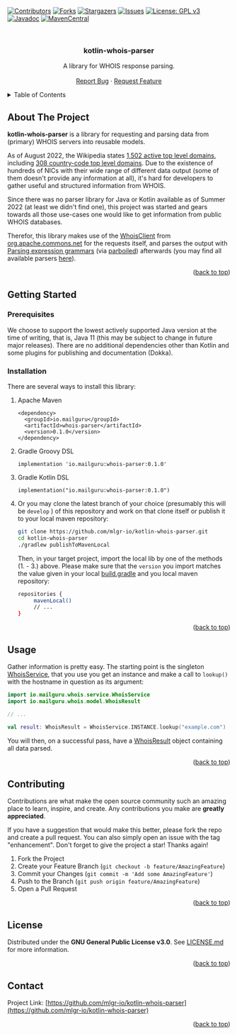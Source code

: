 <!-- Improved compatibility of back to top link: See: https://github.com/othneildrew/Best-README-Template/pull/73 -->
<a name="readme-top"></a>
<!--
*** Thanks for checking out the Best-README-Template. If you have a suggestion
*** that would make this better, please fork the repo and create a pull request
*** or simply open an issue with the tag "enhancement".
*** Don't forget to give the project a star!
*** Thanks again! Now go create something AMAZING! :D
-->



<!-- PROJECT SHIELDS -->
<!--
*** I'm using markdown "reference style" links for readability.
*** Reference links are enclosed in brackets [ ] instead of parentheses ( ).
*** See the bottom of this document for the declaration of the reference variables
*** for contributors-url, forks-url, etc. This is an optional, concise syntax you may use.
*** https://www.markdownguide.org/basic-syntax/#reference-style-links
-->
[![Contributors][contributors-shield]][contributors-url]
[![Forks][forks-shield]][forks-url]
[![Stargazers][stars-shield]][stars-url]
[![Issues][issues-shield]][issues-url]
[![License: GPL v3][license-shield]][license-url]
[![Javadoc][javadoc-shield]][javadoc-url]
[![MavenCentral][maven-shield]][maven-url]




<!-- PROJECT LOGO -->
<br />
<div align="center">
  <!-- a href="https://github.com/mlgr-io/kotlin-whois-parser">
    <img src="images/logo.png" alt="Logo" width="80" height="80">
  </a //-->

<h3 align="center">kotlin-whois-parser</h3>

  <p align="center">
    A library for WHOIS response parsing. 
    <!-- br />
    <a href="https://github.com/mlgr-io/kotlin-whois-parser"><strong>Explore the docs »</strong></a //-->
    <br />
    <br />
    <!-- a href="https://github.com/mlgr-io/kotlin-whois-parser">View Demo</a>
    · //-->
    <a href="https://github.com/mlgr-io/kotlin-whois-parser/issues">Report Bug</a>
    ·
    <a href="https://github.com/mlgr-io/kotlin-whois-parser/issues">Request Feature</a>
  </p>
</div>



<!-- TABLE OF CONTENTS -->
<details>
  <summary>Table of Contents</summary>
  <ol>
    <li><a href="#about-the-project">About The Project</a></li>
    <li>
      <a href="#getting-started">Getting Started</a>
      <ul>
        <li><a href="#prerequisites">Prerequisites</a></li>
        <li><a href="#installation">Installation</a></li>
      </ul>
    </li>
    <li><a href="#usage">Usage</a></li>
    <li><a href="#contributing">Contributing</a></li>
    <li><a href="#license">License</a></li>
    <li><a href="#contact">Contact</a></li>
  </ol>
</details>



<!-- ABOUT THE PROJECT -->
## About The Project

**kotlin-whois-parser** is a library for requesting and parsing data from (primary) WHOIS servers into reusable models.

As of August 2022, the Wikipedia states [1,502 active top level domains](https://en.wikipedia.org/wiki/List_of_Internet_top-level_domains),
including [308 country-code top level domains](https://en.wikipedia.org/wiki/Country_code_top-level_domain).
Due to the existence of hundreds of NICs with their wide range of different data output (some of them doesn't
provide any information at all), it's hard for developers to gather useful and structured information from WHOIS.

Since there was no parser library for Java or Kotlin available as of Summer 2022 (at least we didn't find one), this
project was started and gears towards all those use-cases one would like to get information from public WHOIS databases.


Therefor, this library makes use of the [WhoisClient](https://commons.apache.org/proper/commons-net/apidocs/org/apache/commons/net/whois/WhoisClient.html)
from [org.apache.commons.net](https://commons.apache.org/proper/commons-net/) for the requests itself, and parses the
output with [Parsing expression grammars](https://en.wikipedia.org/wiki/Parsing_expression_grammar) (via
[parboiled](https://github.com/sirthias/parboiled/wiki)) afterwards (you may find all available parsers
[here](src/main/kotlin/io/mailguru/whois/parser/impl/)).

<p align="right">(<a href="#readme-top">back to top</a>)</p>



<!-- GETTING STARTED -->
## Getting Started

<!-- [Javadoc](https://javadoc.io/doc/io.mailguru/whois-parser) -->

### Prerequisites

We choose to support the lowest actively supported Java version at the time of writing, that is, Java 11 (this may be
subject to change in future major releases). There are no additional dependencies other than Kotlin and some plugins
for publishing and documentation (Dokka).

### Installation

There are several ways to install this library:

1. Apache Maven
   ```
   <dependency>
     <groupId>io.mailguru</groupId>
     <artifactId>whois-parser</artifactId>
     <version>0.1.0</version>
   </dependency>
   ```
2. Gradle Groovy DSL
   ```
   implementation 'io.mailguru:whois-parser:0.1.0'
   ```
3. Gradle Kotlin DSL
   ```
   implementation("io.mailguru:whois-parser:0.1.0")
   ```
4. Or you may clone the latest branch of your choice (presumably this will be `develop` ) of this repository and work on
   that clone itself or publish it to your local maven repository: 
   ```sh
   git clone https://github.com/mlgr-io/kotlin-whois-parser.git
   cd kotlin-whois-parser
   ./gradlew publishToMavenLocal
   ```
   Then, in your target project, import the local lib by one of the methods (1. - 3.) above. Please make sure that the `version`
   you import matches the value given in your local
   [build.gradle](https://github.com/mlgr-io/kotlin-whois-parser/blob/develop/build.gradle) and you local maven repository:
   ```sh
   repositories {
        mavenLocal()
        // ...
   }
   ```
 

<p align="right">(<a href="#readme-top">back to top</a>)</p>



<!-- USAGE EXAMPLES -->
## Usage

Gather information is pretty easy. The starting point is the singleton [WhoisService](src/main/kotlin/io/mailguru/whois/service/WhoisService.kt),
that you use you get an instance and make a call to `lookup()` with the hostname in question as its argument:

```kotlin
import io.mailguru.whois.service.WhoisService
import io.mailguru.whois.model.WhoisResult

// ...

val result: WhoisResult = WhoisService.INSTANCE.lookup("example.com")

```
You will then, on a successful pass, have a [WhoisResult](src/main/kotlin/io/mailguru/whois/model/WhoisResult.kt) object
containing all data parsed.

<p align="right">(<a href="#readme-top">back to top</a>)</p>



<!-- CONTRIBUTING -->
## Contributing

Contributions are what make the open source community such an amazing place to learn, inspire, and create. Any contributions you make are **greatly appreciated**.

If you have a suggestion that would make this better, please fork the repo and create a pull request. You can also simply open an issue with the tag "enhancement".
Don't forget to give the project a star! Thanks again!

1. Fork the Project
2. Create your Feature Branch (`git checkout -b feature/AmazingFeature`)
3. Commit your Changes (`git commit -m 'Add some AmazingFeature'`)
4. Push to the Branch (`git push origin feature/AmazingFeature`)
5. Open a Pull Request

<p align="right">(<a href="#readme-top">back to top</a>)</p>



<!-- LICENSE -->
## License

Distributed under the **GNU General Public License v3.0**. See [LICENSE.md](LICENSE.md) for more information.

<p align="right">(<a href="#readme-top">back to top</a>)</p>



<!-- CONTACT -->
## Contact

Project Link: [https://github.com/mlgr-io/kotlin-whois-parser](https://github.com/mlgr-io/kotlin-whois-parser)

<p align="right">(<a href="#readme-top">back to top</a>)</p>



<!-- MARKDOWN LINKS & IMAGES -->
<!-- https://www.markdownguide.org/basic-syntax/#reference-style-links -->
[javadoc-url]: https://javadoc.io/doc/io.mailguru/whois-parser
[javadoc-shield]: https://javadoc.io/badge2/io.mailguru/whois-parser/javadoc.svg?style=for-the-badge&color=yellow
[maven-url]: https://search.maven.org/artifact/io.mailguru/whois-parser
[maven-shield]: https://img.shields.io/maven-central/v/io.mailguru/whois-parser?style=for-the-badge
[contributors-shield]: https://img.shields.io/github/contributors/mlgr-io/kotlin-whois-parser.svg?style=for-the-badge
[contributors-url]: https://github.com/mlgr-io/kotlin-whois-parser/graphs/contributors
[forks-shield]: https://img.shields.io/github/forks/mlgr-io/kotlin-whois-parser.svg?style=for-the-badge
[forks-url]: https://github.com/mlgr-io/kotlin-whois-parser/network/members
[stars-shield]: https://img.shields.io/github/stars/mlgr-io/kotlin-whois-parser.svg?style=for-the-badge
[stars-url]: https://github.com/mlgr-io/kotlin-whois-parser/stargazers
[issues-shield]: https://img.shields.io/github/issues/mlgr-io/kotlin-whois-parser.svg?style=for-the-badge
[issues-url]: https://github.com/mlgr-io/kotlin-whois-parser/issues
[license-shield]: https://img.shields.io/github/license/mlgr-io/kotlin-whois-parser.svg?style=for-the-badge
[license-url]: https://github.com/mlgr-io/kotlin-whois-parser/blob/master/LICENSE.md
[linkedin-shield]: https://img.shields.io/badge/-LinkedIn-black.svg?style=for-the-badge&logo=linkedin&colorB=555
[linkedin-url]: https://linkedin.com/in/linkedin_username
[product-screenshot]: images/screenshot.png
[Next.js]: https://img.shields.io/badge/next.js-000000?style=for-the-badge&logo=nextdotjs&logoColor=white
[Next-url]: https://nextjs.org/
[React.js]: https://img.shields.io/badge/React-20232A?style=for-the-badge&logo=react&logoColor=61DAFB
[React-url]: https://reactjs.org/
[Vue.js]: https://img.shields.io/badge/Vue.js-35495E?style=for-the-badge&logo=vuedotjs&logoColor=4FC08D
[Vue-url]: https://vuejs.org/
[Angular.io]: https://img.shields.io/badge/Angular-DD0031?style=for-the-badge&logo=angular&logoColor=white
[Angular-url]: https://angular.io/
[Svelte.dev]: https://img.shields.io/badge/Svelte-4A4A55?style=for-the-badge&logo=svelte&logoColor=FF3E00
[Svelte-url]: https://svelte.dev/
[Laravel.com]: https://img.shields.io/badge/Laravel-FF2D20?style=for-the-badge&logo=laravel&logoColor=white
[Laravel-url]: https://laravel.com
[Bootstrap.com]: https://img.shields.io/badge/Bootstrap-563D7C?style=for-the-badge&logo=bootstrap&logoColor=white
[Bootstrap-url]: https://getbootstrap.com
[JQuery.com]: https://img.shields.io/badge/jQuery-0769AD?style=for-the-badge&logo=jquery&logoColor=white
[JQuery-url]: https://jquery.com
